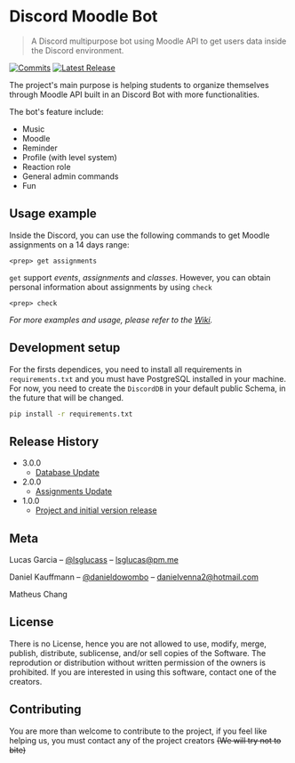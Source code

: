 # Discord Moodle Bot
> A Discord multipurpose bot using Moodle API to get users data inside the Discord environment.

[![Commits][Commits]][Commits]
[![Latest Release][release]][release]

The project's main purpose is helping students to organize themselves through Moodle API built in an Discord Bot with more functionalities.

The bot's feature include:

* Music
* Moodle
* Reminder
* Profile (with level system)
* Reaction role
* General admin commands
* Fun  


## Usage example

Inside the Discord, you can use the following commands to get Moodle assignments on a 14 days range:

```
<prep> get assignments
```

`get` support _events_, _assignments_ and _classes_. However, you can obtain personal information about assignments by using `check`

```
<prep> check
```

_For more examples and usage, please refer to the [Wiki][wiki]._

## Development setup

For the firsts dependices, you need to install all requirements in ```requirements.txt``` and you must have PostgreSQL installed in your machine. For now, you need to create the ```DiscordDB``` in your default public Schema, in the future that will be changed.

```sh
pip install -r requirements.txt  
```
  
## Release History

* 3.0.0
    * [Database Update](https://github.com/lsglucas/DiscordMackBot/releases/tag/3.0.0)
* 2.0.0
    * [Assignments Update](https://github.com/lsglucas/DiscordMackBot/releases/tag/2.0.0)
* 1.0.0
    * [Project and initial version release](https://github.com/lsglucas/DiscordMackBot/releases/tag/1.0.0)

## Meta

Lucas Garcia – [@lsglucass](https://twitter.com/lsglucass) – lsglucas@pm.me

Daniel Kauffmann – [@danieldowombo](https://twitter.com/danieldowombo) – danielvenna2@hotmail.com

Matheus Chang  

## License  

There is no License, hence you are not allowed to use, modify, merge, publish, distribute, sublicense, and/or sell copies of the Software. The reprodution or distribution without written permission of the owners is prohibited. If you are interested in using this software, contact one of the creators.


## Contributing
You are more than welcome to contribute to the project, if you feel like helping us, you must contact any of the project creators ~~(We will try not to bite)~~


[Commits]: https://img.shields.io/github/commit-activity/w/lsglucas/DiscordMackBot?style=flat-square
[release]: https://img.shields.io/github/v/release/lsglucas/DiscordMackBot
[wiki]: https://github.com/lsglucas/DiscordMackBot/wiki
